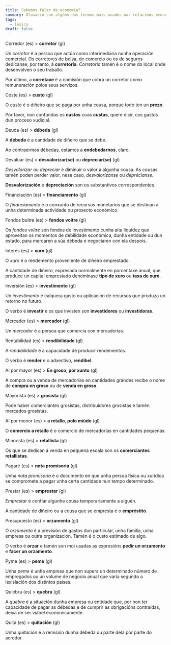 ```yaml
---
title: Sabemos falar de economía?
summary: Glosario con algúns dos termos máis usados nas relacións económicas
tags:
  - lexico
draft: false
---
```

<article> 

Corredor (es) > **corretor** (gl)

Un *corretor* é a persoa que actúa como intermediaria nunha operación comercial. Os corretores de bolsa, de comercio ou os de seguros dedícanse, por tanto, á **corretoría**. *Corretoría* tamén é o nome do local onde desenvolven o seu traballo.

Por último, a **corretaxe** é a comisión que cobra un corretor como remuneración polos seus servizos. 

</article>

<article> 

Coste (es) > **custo** (gl)

O *custo* é o diñeiro que se paga por unha cousa, porque todo ten un **prezo**. 

Por favor, non confundas os **custos** coas **custas**, quere dicir, cos gastos dun proceso xudicial.

</article>

<article>

Deuda (es) > **débeda** (gl)

A **débeda** é a cantidade de diñeiro que se debe.

Ao contraermos débedas, estamos a **endebedarnos**, claro.

</article>

<article>

Devaluar (es) > **desvalorizar(se)** ou **depreciar(se)** (gl)

*Desvalorizar* ou *depreciar* é diminuír o valor a algunha cousa. As cousas tamén poden perder valor, nese caso, *desvalorízanse* ou *deprécianse.*

**Desvalorización** e **depreciación** son os substantivos correspondentes.

</article>

<article>

Financiación (es) > **financiamento** (gl)

O *financiamento* é o conxunto de recursos monetarios que se destinan a unha determinada actividade ou proxecto económico.

</article> 

<article>

Fondos buitre (es) > **fondos voitre** (gl)

Os *fondos voitre* son fondos de investimento cunha alta liquidez que aproveitan os momentos de debilidade económica, dunha entidade ou dun estado, para mercaren a súa débeda e negociaren con ela despois. 

</article>

<article>

Interés (es) > **xuro** (gl)

O *xuro* é o rendemento proveniente de diñeiro emprestado.

A cantidade de diñeiro, expresada normalmente en porcentaxe anual, que produce un capital emprestado denomínase **tipo de xuro** ou **taxa de xuro**.

</article>

<article>

Inversión (es) > **investimento** (gl)

Un *investimento* é calquera gasto ou aplicación de recursos que produza un retorno no futuro.

O verbo é **investir** e os que invisten son **investidores** ou **investidoras**.

</article>

<article>

Mercader (es) > **mercador** (gl)

Un *mercador* é a persoa que comercia con mercadorías.

</article>

<article>

Rentabilidad (es) > **rendibilidade** (gl)

A *rendibilidade* é a capacidade de producir rendementos.

O verbo é **render** e o adxectivo, **rendíbel**.

</article>

<article>

Al por mayor (es) > **En groso**, **por xunto** (gl)

A compra ou a venda de mercadorías en cantidades grandes recibe o nome de **compra en groso** ou de **venda en groso**.

</article>

<article>

Mayorista (es) > **grosista** (gl)

Pode haber comerciantes grosistas, distribuidores grosistas e tamén mercados grosistas.

</article>

<article>

Al por menor (es) > **a retallo**, **polo miúdo** (gl)

O **comercio a retallo** é o comercio de mercadorías en cantidades pequenas.

</article>

<article>

Minorista (es) > **retallista** (gl)

Os que se dedican á venda en pequena escala son os **comerciantes retallistas**.

</article>

<article>

Pagaré (es) > **nota promisoria** (gl)

Unha *nota promisoria* é o documento en que unha persoa física ou xurídica se compromete a pagar unha certa cantidade nun tempo determinado.

</article>

<article>

Prestar (es) > **emprestar** (gl)

*Emprestar* é confiar algunha cousa temporariamente a alguén.

A cantidade de diñeiro ou a cousa que se empresta é o **empréstito**.

</article>

<article>

Presupuesto (es) > **orzamento** (gl)

O *orzamento* é a previsión de gastos dun particular, unha familia, unha empresa ou outra organización. Tamén é o custo estimado de algo.

O verbo é **orzar** e tamén son moi usadas as expresións **pedir un orzamento** e **facer un orzamento**.

</article>

<article>

Pyme (es) > **peme** (gl)

Unha *peme* é unha empresa que non supera un determinado número de empregados ou un volume de negocio anual que varía segundo a lexislación dos distintos países.

</article>

<article>

Quiebra (es) > **quebra** (gl)

A *quebra* é a situación dunha empresa ou entidade que, por non ter capacidade de pagar as débedas e de cumprir as obrigacións contraídas, deixa de ser viábel economicamente.

</article>

<article>

Quita (es) > **quitación** (gl)

Unha *quitación* é a remisión dunha débeda ou parte dela por parte do acredor.

</article>